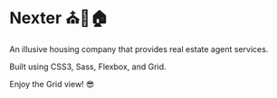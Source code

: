 # Nexter ⛪🏡🏠

An illusive housing company that provides real estate agent services.

Built using CSS3, Sass, Flexbox, and Grid.

Enjoy the Grid view! 😎
